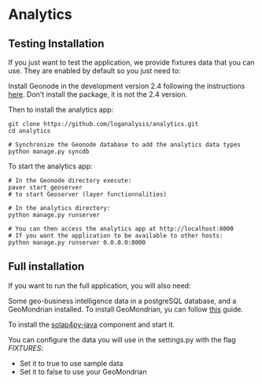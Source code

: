 Analytics
=========


Testing Installation
--------------------

If you just want to test the application, we provide fixtures data that you can use. They are enabled by default so you just need to: 

Install Geonode in the development version 2.4 following the instructions [here](https://github.com/GeoNode/geonode).
Don't install the package, it is not the 2.4 version.


Then to install the analytics app:

    git clone https://github.com/loganalysis/analytics.git
    cd analytics

    # Synchronize the Geonode database to add the analytics data types
    python manage.py syncdb

To start the analytics app:

    # In the Geonode directory execute:
    paver start_geoserver
    # to start Geoserver (layer functionnalities)

    # In the analytics directory:
    python manage.py runserver

    # You can then access the analytics app at http://localhost:8000
    # If you want the application to be available to other hosts:
    python manage.py runserver 0.0.0.0:8000


Full installation
-----------------

If you want to run the full application, you will also need:

Some geo-business intelligence data in a postgreSQL database, and a
GeoMondrian installed. To install GeoMondrian, yu can follow [this](https://github.com/loganalysis/analytics/wiki/GeoMondrian) guide.

To install the [solap4py-java](https://github.com/loganalysis/solap4py-java) component and
start it.

You can configure the data you will use in the settings.py with the flag *FIXTURES*:

- Set it to true to use sample data
- Set it to false to use your GeoMondrian
